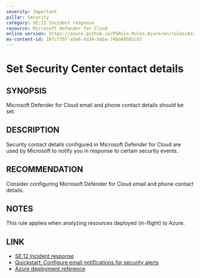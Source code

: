 ```yaml
---
severity: Important
pillar: Security
category: SE:12 Incident response
resource: Microsoft Defender for Cloud
online version: https://azure.github.io/PSRule.Rules.Azure/en/rules/Azure.DefenderCloud.Contact/
ms-content-id: 18fcf75f-a5e6-4a34-baba-74bd49502cd7
---
```


# Set Security Center contact details

## SYNOPSIS

Microsoft Defender for Cloud email and phone contact details should be set.

## DESCRIPTION

Security contact details configured in Microsoft Defender for Cloud are used by Microsoft to notify you in response to certain security events.

## RECOMMENDATION

Consider configuring Microsoft Defender for Cloud email and phone contact details.

## NOTES

This rule applies when analyzing resources deployed (in-flight) to Azure.

## LINK

- [SE:12 Incident response](https://learn.microsoft.com/azure/well-architected/security/incident-response)
- [Quickstart: Configure email notifications for security alerts](https://learn.microsoft.com/azure/defender-for-cloud/configure-email-notifications)
- [Azure deployment reference](https://learn.microsoft.com/azure/templates/microsoft.security/securitycontacts)
